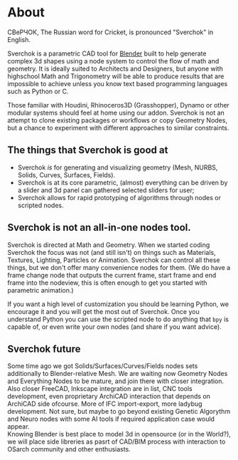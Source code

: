# About

СВеРЧОК, The Russian word for Cricket, is pronounced "Sverchok" in English.

Sverchok is a parametric CAD tool for [Blender](http://blender.org) built to help generate complex 3d shapes using a node system to control the flow of math and geometry. It is ideally suited to Architects and Designers, but anyone with highschool Math and Trigonometry will be able to produce results that are impossible to achieve unless you know text based programming languages such as Python or C.

Those familiar with Houdini, Rhinoceros3D (Grasshopper), Dynamo or other modular systems should feel at home using our addon. Sverchok is not an attempt to clone existing packages or workflows or copy Geometry Nodes, but a chance to experiment with different approaches to similar constraints.

## The things that Sverchok is good at

- Sverchok _is_ for generating and visualizing geometry (Mesh, NURBS, Solids, Curves, Surfaces, Fields).
- Sverchok is at its core parametric, (almost) everything can be driven by a slider and 3d panel can gathered selected sliders for user;
- Sverchok allows for rapid prototyping of algorithms through nodes or scripted nodes.

## Sverchok is not an all-in-one nodes tool.

Sverchok is directed at Math and Geometry. When we started coding Sverchok the focus was not (and still isn't) on things such as Materials, Textures, Lighting, Particles or Animation. Sverchok can control all these things, but we don't offer many convenience nodes for them. (We do have a frame change node that outputs the current frame, start frame and end frame into the nodeview, this is often enough to get you started with parametric animation.)  

If you want a high level of customization you should be learning Python, we encourage it and you will get the most out of Sverchok. Once you understand Python you can use the scripted node to do anything that `bpy` is capable of, or even write your own nodes (and share if you want advice).  

## Sverchok future 

Some time ago we got Solids/Surfaces/Curves/Fields nodes sets additionally to Blender-relative Mesh. We are waiting now Geometry Nodes and Everything Nodes to be mature, and join there with closer integration. Also closer FreeCAD, Inkscape integration are in list, CNC tools development, even proprietary ArchiCAD interaction that depends on ArchiCAD side ofcourse. More of IFC import-export, more ladybug development. Not sure, but maybe to go beyond existing Genetic Algorythm and Neuro nodes with some AI tools if required application case would appear.  
Knowing Blender is best place to model 3d in opensource (or in the World?), we will place side libreries as pasrt of CAD/BIM process with interaction to OSarch community and other enthusiasts.
